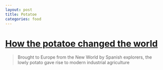 ```yaml
---
layout: post
title: Potatoe
categories: food
---
```


# [How the potatoe changed the world](http://www.smithsonianmag.com/history-archaeology/How-the-Potato-Changed-the-World.html#ixzz2Z8YskIBk "Hello" )

> Brought to Europe from the New World by Spanish explorers, 
> the lowly potato gave rise to modern industrial agriculture



